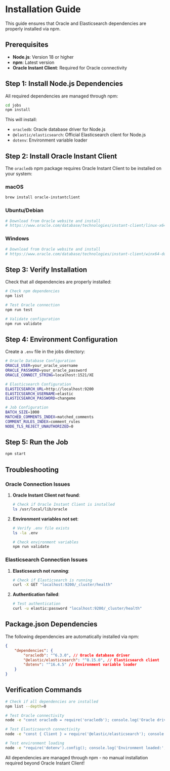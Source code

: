 # Installation Guide

This guide ensures that Oracle and Elasticsearch dependencies are properly installed via npm.

## Prerequisites

- **Node.js**: Version 18 or higher
- **npm**: Latest version
- **Oracle Instant Client**: Required for Oracle connectivity

## Step 1: Install Node.js Dependencies

All required dependencies are managed through npm:

```bash
cd jobs
npm install
```

This will install:

- `oracledb`: Oracle database driver for Node.js
- `@elastic/elasticsearch`: Official Elasticsearch client for Node.js
- `dotenv`: Environment variable loader

## Step 2: Install Oracle Instant Client

The `oracledb` npm package requires Oracle Instant Client to be installed on your system:

### macOS

```bash
brew install oracle-instantclient
```

### Ubuntu/Debian

```bash
# Download from Oracle website and install
# https://www.oracle.com/database/technologies/instant-client/linux-x64-downloads.html
```

### Windows

```bash
# Download from Oracle website and install
# https://www.oracle.com/database/technologies/instant-client/winx64-downloads.html
```

## Step 3: Verify Installation

Check that all dependencies are properly installed:

```bash
# Check npm dependencies
npm list

# Test Oracle connection
npm run test

# Validate configuration
npm run validate
```

## Step 4: Environment Configuration

Create a `.env` file in the jobs directory:

```bash
# Oracle Database Configuration
ORACLE_USER=your_oracle_username
ORACLE_PASSWORD=your_oracle_password
ORACLE_CONNECT_STRING=localhost:1521/XE

# Elasticsearch Configuration
ELASTICSEARCH_URL=http://localhost:9200
ELASTICSEARCH_USERNAME=elastic
ELASTICSEARCH_PASSWORD=changeme

# Job Configuration
BATCH_SIZE=1000
MATCHED_COMMENTS_INDEX=matched_comments
COMMENT_RULES_INDEX=comment_rules
NODE_TLS_REJECT_UNAUTHORIZED=0
```

## Step 5: Run the Job

```bash
npm start
```

## Troubleshooting

### Oracle Connection Issues

1. **Oracle Instant Client not found**:

    ```bash
    # Check if Oracle Instant Client is installed
    ls /usr/local/lib/oracle
    ```

2. **Environment variables not set**:

    ```bash
    # Verify .env file exists
    ls -la .env

    # Check environment variables
    npm run validate
    ```

### Elasticsearch Connection Issues

1. **Elasticsearch not running**:

    ```bash
    # Check if Elasticsearch is running
    curl -X GET "localhost:9200/_cluster/health"
    ```

2. **Authentication failed**:

    ```bash
    # Test authentication
    curl -u elastic:password "localhost:9200/_cluster/health"
    ```

## Package.json Dependencies

The following dependencies are automatically installed via npm:

```json
{
    "dependencies": {
        "oracledb": "^6.3.0", // Oracle database driver
        "@elastic/elasticsearch": "^8.15.0", // Elasticsearch client
        "dotenv": "^16.4.5" // Environment variable loader
    }
}
```

## Verification Commands

```bash
# Check if all dependencies are installed
npm list --depth=0

# Test Oracle connectivity
node -e "const oracledb = require('oracledb'); console.log('Oracle driver loaded successfully')"

# Test Elasticsearch connectivity
node -e "const { Client } = require('@elastic/elasticsearch'); console.log('Elasticsearch client loaded successfully')"

# Test environment loading
node -e "require('dotenv').config(); console.log('Environment loaded:', process.env.ORACLE_USER ? 'Oracle config found' : 'Oracle config missing')"
```

All dependencies are managed through npm - no manual installation required beyond Oracle Instant Client!
